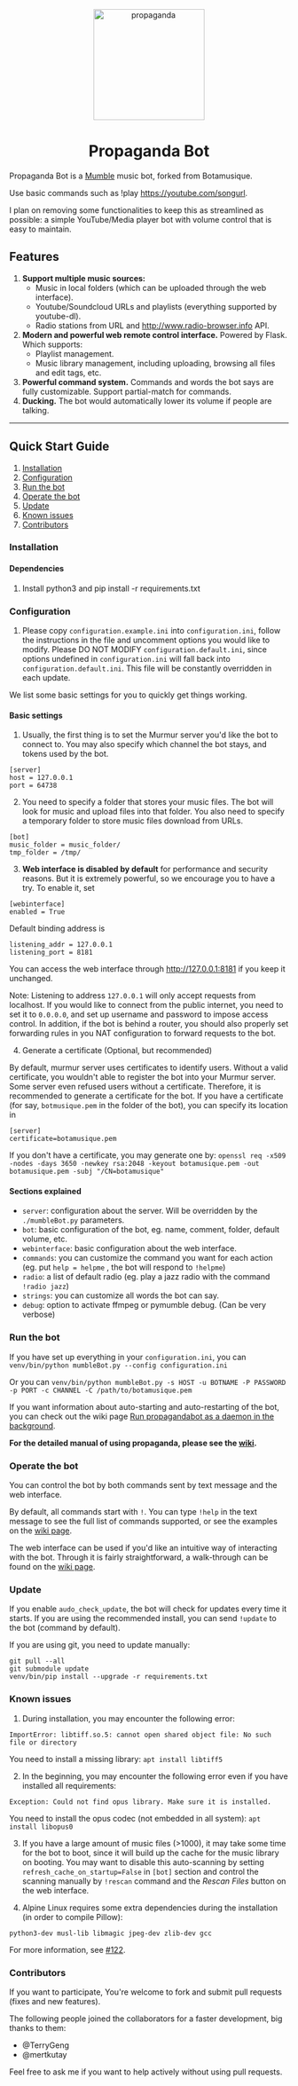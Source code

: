 <div align="center">
<img src="static/image/logo.png" alt="propaganda" width="200px" />
<h1>Propaganda Bot</h1>
</div>

Propaganda Bot is a [Mumble](https://www.mumble.info/) music bot, forked from Botamusique.

Use basic commands such as !play https://youtube.com/songurl.

I plan on removing some functionalities to keep this as streamlined as possible: a simple YouTube/Media player bot with volume control that is easy to maintain.

## Features

1. **Support multiple music sources:**
    - Music in local folders (which can be uploaded through the web interface).
    - Youtube/Soundcloud URLs and playlists (everything supported by youtube-dl).
    - Radio stations from URL and http://www.radio-browser.info API.
2. **Modern and powerful web remote control interface.** Powered by Flask. Which supports:
    - Playlist management.
    - Music library management, including uploading, browsing all files and edit tags, etc.
3. **Powerful command system.** Commands and words the bot says are fully customizable. Support partial-match for commands.
4. **Ducking.** The bot would automatically lower its volume if people are talking.

-----
## Quick Start Guide
1. [Installation](#installation)
1. [Configuration](#configuration)
1. [Run the bot](#run-the-bot)
1. [Operate the bot](#operate-the-bot)
1. [Update](#update)
1. [Known issues](#known-issues)
1. [Contributors](#contributors)

### Installation

#### Dependencies
1. Install python3 and pip install -r requirements.txt

### Configuration
1. Please copy `configuration.example.ini` into `configuration.ini`, follow the instructions in the file and uncomment options you would like to modify. Please DO NOT MODIFY `configuration.default.ini`, since options undefined in `configuration.ini` will fall back into `configuration.default.ini`. This file will be constantly overridden in each update.

We list some basic settings for you to quickly get things working.

#### Basic settings
1. Usually, the first thing is to set the Murmur server you'd like the bot to connect to. You may also specify which channel the bot stays, and tokens used by the bot.
```
[server]
host = 127.0.0.1
port = 64738
```

2. You need to specify a folder that stores your music files. The bot will look for music and upload files into that folder. You also need to specify a temporary folder to store music files download from URLs.
```
[bot]
music_folder = music_folder/
tmp_folder = /tmp/
```

3. **Web interface is disabled by default** for performance and security reasons. But it is extremely powerful, so we encourage you to have a try. To enable it, set
```
[webinterface]
enabled = True
```

Default binding address is
```
listening_addr = 127.0.0.1
listening_port = 8181
```

You can access the web interface through http://127.0.0.1:8181 if you keep it unchanged.

Note: Listening to address `127.0.0.1` will only accept requests from localhost. If you would like to connect from the public internet, you need to set it to `0.0.0.0`, and set up username and password to impose access control. In addition, if the bot is behind a router, you should also properly set forwarding rules in you NAT configuration to forward requests to the bot.

4. Generate a certificate (Optional, but recommended)

By default, murmur server uses certificates to identify users. Without a valid certificate, you wouldn't able to register the bot into your Murmur server. Some server even refused users without a certificate. Therefore, it is recommended to generate a certificate for the bot. If you have a certificate (for say, `botmusique.pem` in the folder of the bot), you can specify its location in
```
[server]
certificate=botamusique.pem
```

If you don't have a certificate, you may generate one by:
`openssl req -x509 -nodes -days 3650 -newkey rsa:2048 -keyout botamusique.pem -out botamusique.pem -subj "/CN=botamusique"`


#### Sections explained
- `server`: configuration about the server. Will be overridden by the `./mumbleBot.py` parameters.
- `bot`: basic configuration of the bot, eg. name, comment, folder, default volume, etc.
- `webinterface`: basic configuration about the web interface.
- `commands`: you can customize the command you want for each action (eg. put `help = helpme` , the bot will respond to `!helpme`)
- `radio`: a list of default radio (eg. play a jazz radio with the command `!radio jazz`)
- `strings`: you can customize all words the bot can say.
- `debug`: option to activate ffmpeg or pymumble debug. (Can be very verbose)


### Run the bot
If you have set up everything in your `configuration.ini`, you can
`venv/bin/python mumbleBot.py --config configuration.ini`

Or you can
`venv/bin/python mumbleBot.py -s HOST -u BOTNAME -P PASSWORD -p PORT -c CHANNEL -C /path/to/botamusique.pem`

If you want information about auto-starting and auto-restarting of the bot, you can check out the wiki page [Run propagandabot as a daemon in the background](https://github.com/azlux/botamusique/wiki/Run-botamusique-as-a-daemon-In-the-background).

**For the detailed manual of using propaganda, please see the [wiki](https://github.com/azlux/botamusique/wiki).**

### Operate the bot

You can control the bot by both commands sent by text message and the web interface.

By default, all commands start with `!`. You can type `!help` in the text message to see the full list of commands supported, or see the examples on the [wiki page](https://github.com/azlux/botamusique/wiki/Command-Help-and-Examples).

The web interface can be used if you'd like an intuitive way of interacting with the bot. Through it is fairly straightforward, a walk-through can be found on the [wiki page](https://github.com/azlux/botamusique/wiki/Web-interface-walk-through).

### Update

If you enable `audo_check_update`, the bot will check for updates every time it starts.
If you are using the recommended install, you can send `!update` to the bot (command by default).

If you are using git, you need to update manually:
```
git pull --all
git submodule update
venv/bin/pip install --upgrade -r requirements.txt
```


### Known issues

1. During installation, you may encounter the following error:
```
ImportError: libtiff.so.5: cannot open shared object file: No such file or directory
```
You need to install a missing library: `apt install libtiff5`

2. In the beginning, you may encounter the following error even if you have installed all requirements:
```
Exception: Could not find opus library. Make sure it is installed.
```
You need to install the opus codec (not embedded in all system): `apt install libopus0`

3. If you have a large amount of music files (>1000), it may take some time for the bot to boot, since
it will build up the cache for the music library on booting. You may want to disable this auto-scanning by
setting ``refresh_cache_on_startup=False`` in `[bot]` section and control the scanning manually by
``!rescan`` command and the *Rescan Files* button on the web interface.

4. Alpine Linux requires some extra dependencies during the installation (in order to compile Pillow):
```
python3-dev musl-lib libmagic jpeg-dev zlib-dev gcc
```
For more information, see [#122](https://github.com/azlux/botamusique/issues/122).


### Contributors
If you want to participate, You're welcome to fork and submit pull requests (fixes and new features).

The following people joined the collaborators for a faster development, big thanks to them:
- @TerryGeng
- @mertkutay

Feel free to ask me if you want to help actively without using pull requests.
